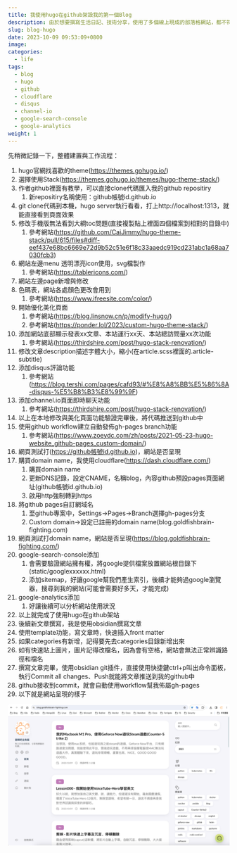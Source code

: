 ```yaml
---
title: 我使用hugo在github架設我的第一個Blog
description: 由於想要撰寫生活日記、技術分享，使用了多個線上現成的部落格網站，都不符合我的需求，無法達到我的客制化想法，所以就萌生了自架Blog的想法，最終採用hugo在github建置靜態頁。
slug: blog-hugo
date: 2023-10-09 09:53:09+0800
image: 
categories:
  - life
tags:
  - blog
  - hugo
  - github
  - cloudflare
  - disqus
  - channel-io
  - google-search-console
  - google-analytics
weight: 1
---
```

先稍微記錄一下，整體建置與工作流程：


1. hugo官網找喜歡的theme(https://themes.gohugo.io/)
2. 選擇使用Stack(https://themes.gohugo.io/themes/hugo-theme-stack/)
3. 作者github裡面有教學，可以直接clone代碼匯入我的github repositiry
	1. 新repositiry名稱使用：github帳號id.github.io
4. git clone代碼到本機，hugo server執行看看，打上http://localhost:1313，就能直接看到頁面效果
5. 修改手機版無法看到大綱toc問題(直接複製貼上裡面四個檔案到相對的目錄中)
	1. 參考網站(https://github.com/CaiJimmy/hugo-theme-stack/pull/615/files#diff-eef437e68bc6669e72d9b52c51e6f18c33aaedc919cd231abc1a68aa7030fcb3)
6. 網站左邊menu 透明漂亮icon使用，svg檔製作
	1. 參考網站(https://tablericons.com/)
7. 網站左邊page新增與修改
8. 色碼表，網站各處顏色更改會用到
	1. 參考網站(https://www.ifreesite.com/color/)
9. 開始優化美化頁面
	1. 參考網站(https://blog.linsnow.cn/p/modify-hugo/)
	2. 參考網站(https://ponder.lol/2023/custom-hugo-theme-stack/)
10. 添加網站底部顯示發表xx文章、本站運行xx天、本站總訪問量xx次功能
	1. 參考網站(https://thirdshire.com/post/hugo-stack-renovation/)
11. 修改文章description描述字體大小，縮小(在article.scss裡面的.article-subtitle)
12. 添加disqus評論功能
	1. 參考網站(https://blog.tershi.com/pages/cafd93/#%E8%A8%BB%E5%86%8A-disqus-%E5%B8%B3%E8%99%9F)
13. 添加channel.io頁面即時聊天功能
	1. 參考網站(https://thirdshire.com/post/hugo-stack-renovation/)
14. 以上在本地修改與美化頁面功能驗證完畢後，將代碼推送到github中
15. 使用github workflow建立自動發佈gh-pages branch功能
	1. 參考網站(https://www.zoeydc.com/zh/posts/2021-05-23-hugo-website_github-pages_custom-domain/)
16. 網頁測試打(https://github帳號id.github.io)，網站是否呈現
17. 購買domain name，我使用cloudflare(https://dash.cloudflare.com/)
	1. 購買domain name
	2. 更新DNS記錄，設定CNAME，名稱blog，內容github預設pages頁面網址(github帳號id.github.io)
	3. 啟用http強制轉到https
18. 將github pages自訂網域名
	1. 至github專案中，Settings->Pages->Branch選擇gh-pages分支
	2. Custom domain->設定已註冊的domain name(blog.goldfishbrain-fighting.com)
19. 網頁測試打domain name，網站是否呈現(https://blog.goldfishbrain-fighting.com/)
20. google-search-console添加
	1. 會需要驗證網站擁有權，將google提供檔案放置網站根目錄下(static/googlexxxxxx.html)
	2. 添加sitemap，好讓google幫我們產生索引，後續才能夠過google瀏覽器，搜尋到我的網站(可能會需要好多天，才能完成)
21. google-analytics添加
	1. 好讓後續可以分析網站使用狀況
22. 以上就完成了使用hugo在github架站
23. 後續新文章撰寫，我是使用obsidian撰寫文章
24. 使用template功能，寫文章時，快速插入front matter
25. 如果categories有新增，記得要先去categories目錄新增出來
26. 如有快速貼上圖片，圖片記得改檔名，因為會有空格，網站會無法正常辨識路徑和檔名
27. 撰寫文章完畢，使用obsidian git插件，直接使用快捷鍵ctrl+p叫出命令面板，執行Commit all changes、Push就能將文章推送到我的github中
28. github接收到commit，就會自動使用workflow幫我佈屬gh-pages
29. 以下就是網站呈現的樣子

![](media/Pasted-image-20231009110424.png)